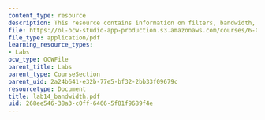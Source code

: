 ```yaml
---
content_type: resource
description: This resource contains information on filters, bandwidth, and Q factor.
file: https://ol-ocw-studio-app-production.s3.amazonaws.com/courses/6-071j-introduction-to-electronics-signals-and-measurement-spring-2006/268ee54638a3c0ff64665f81f9689f4e_lab14_bandwidth.pdf
file_type: application/pdf
learning_resource_types:
- Labs
ocw_type: OCWFile
parent_title: Labs
parent_type: CourseSection
parent_uid: 2a24b641-e32b-77e5-bf32-2bb33f09679c
resourcetype: Document
title: lab14_bandwidth.pdf
uid: 268ee546-38a3-c0ff-6466-5f81f9689f4e
---
```

